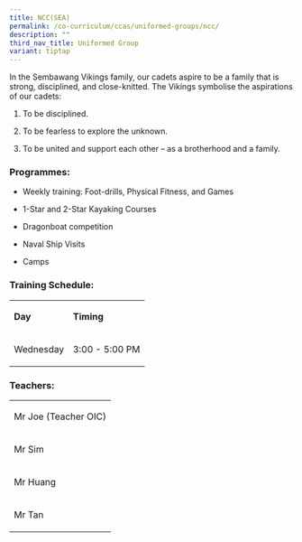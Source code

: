 ```yaml
---
title: NCC(SEA)
permalink: /co-curriculum/ccas/uniformed-groups/ncc/
description: ""
third_nav_title: Uniformed Group
variant: tiptap
---
```

<p>In the Sembawang Vikings family, our cadets aspire to be a family that
is strong, disciplined, and close-knitted. The Vikings symbolise the aspirations
of our cadets:</p>
<ol data-tight="true" class="tight">
<li>
<p>To be disciplined.</p>
</li>
<li>
<p>To be fearless to explore the unknown.</p>
</li>
<li>
<p>To be united and support each other – as a brotherhood and a family.</p>
</li>
</ol>
<h3>Programmes:</h3>
<ul data-tight="true" class="tight">
<li>
<p>Weekly training: Foot-drills, Physical Fitness, and Games</p>
</li>
<li>
<p>1-Star and 2-Star Kayaking Courses</p>
</li>
<li>
<p>Dragonboat competition</p>
</li>
<li>
<p>Naval Ship Visits</p>
</li>
<li>
<p>Camps</p>
</li>
</ul>
<h3>Training Schedule:</h3>
<table style="minWidth: 50px">
<colgroup>
<col>
<col>
</colgroup>
<tbody>
<tr>
<td rowspan="1" colspan="1">
<p><strong>Day</strong>
</p>
</td>
<td rowspan="1" colspan="1">
<p><strong>Timing</strong>
</p>
</td>
</tr>
<tr>
<td rowspan="1" colspan="1">
<p>Wednesday</p>
</td>
<td rowspan="1" colspan="1">
<p>3:00 - 5:00 PM</p>
</td>
</tr>
</tbody>
</table>
<h3>Teachers:</h3>
<table style="minWidth: 25px">
<colgroup>
<col>
</colgroup>
<tbody>
<tr>
<td rowspan="1" colspan="1">
<p>Mr Joe (Teacher OIC)</p>
</td>
</tr>
<tr>
<td rowspan="1" colspan="1">
<p>Mr Sim</p>
</td>
</tr>
<tr>
<td rowspan="1" colspan="1">
<p>Mr Huang</p>
</td>
</tr>
<tr>
<td rowspan="1" colspan="1">
<p>Mr Tan</p>
</td>
</tr>
</tbody>
</table>
<h4></h4>
<h4></h4>
<p>
<br>
</p>
<p></p>
<h3></h3>
<p></p>
<p></p>
<h4></h4>
<p></p>